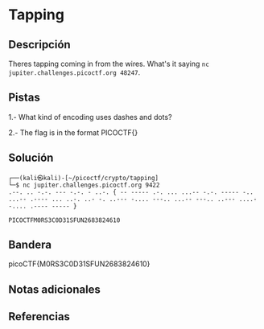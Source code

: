 # Tapping

## Descripción

Theres tapping coming in from the wires. What's it saying `nc jupiter.challenges.picoctf.org 48247`.

## Pistas

1.- What kind of encoding uses dashes and dots?

2.- The flag is in the format PICOCTF{}

## Solución

```
┌──(kali㉿kali)-[~/picoctf/crypto/tapping]
└─$ nc jupiter.challenges.picoctf.org 9422 
.--. .. -.-. --- -.-. - ..-. { -- ----- .-. ... ...-- -.-. ----- -.. ...-- .---- ... ..-. ..- -. ..--- -.... ---.. ...-- ---.. ..--- ....- -.... .---- ----- } 

PICOCTFM0RS3C0D31SFUN2683824610 
```

## Bandera

picoCTF{M0RS3C0D31SFUN2683824610}

## Notas adicionales



## Referencias
